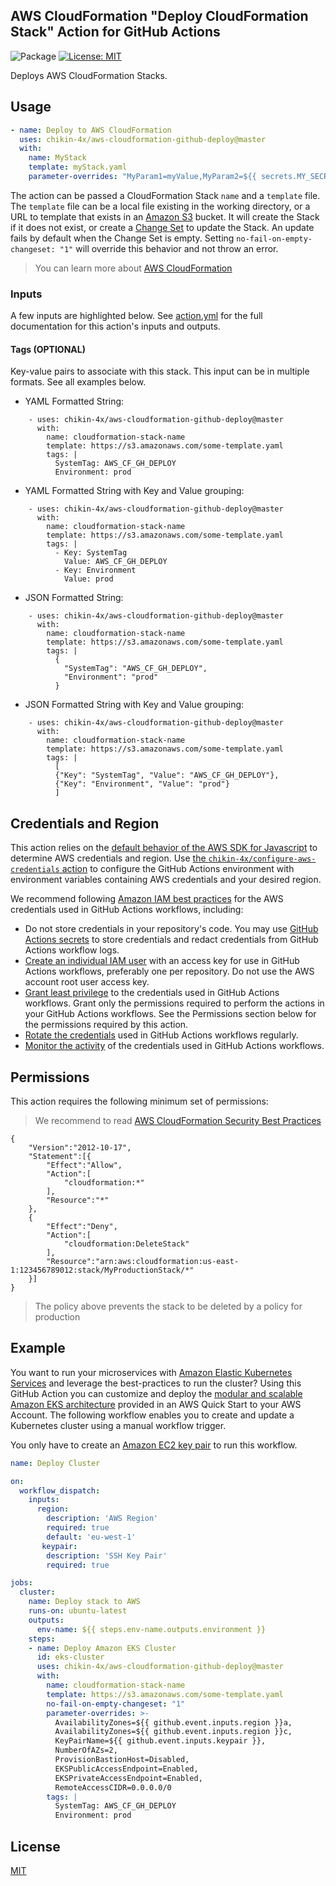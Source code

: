 ## AWS CloudFormation "Deploy CloudFormation Stack" Action for GitHub Actions

![Package](https://github.com/chikin-4x/aws-cloudformation-github-deploy/workflows/Package/badge.svg)
[![License: MIT](https://img.shields.io/badge/License-MIT-yellow.svg)](https://opensource.org/licenses/MIT)

Deploys AWS CloudFormation Stacks.

## Usage

```yaml
- name: Deploy to AWS CloudFormation
  uses: chikin-4x/aws-cloudformation-github-deploy@master
  with:
    name: MyStack
    template: myStack.yaml
    parameter-overrides: "MyParam1=myValue,MyParam2=${{ secrets.MY_SECRET_VALUE }}"
```

The action can be passed a CloudFormation Stack `name` and a `template` file. The `template` file can be a local file existing in the working directory, or a URL to template that exists in an [Amazon S3](https://aws.amazon.com/s3/) bucket. It will create the Stack if it does not exist, or create a [Change Set](https://docs.aws.amazon.com/AWSCloudFormation/latest/UserGuide/using-cfn-updating-stacks-changesets.html) to update the Stack. An update fails by default when the Change Set is empty. Setting `no-fail-on-empty-changeset: "1"` will override this behavior and not throw an error.

> You can learn more about [AWS CloudFormation](https://aws.amazon.com/cloudformation/)


### Inputs

A few inputs are highlighted below. See [action.yml](action.yml) for the full documentation for this action's inputs and outputs.

#### Tags (OPTIONAL)

Key-value pairs to associate with this stack. This input can be in multiple formats. See all examples below.

- YAML Formatted String:
```
    - uses: chikin-4x/aws-cloudformation-github-deploy@master
      with:
        name: cloudformation-stack-name
        template: https://s3.amazonaws.com/some-template.yaml
        tags: |
          SystemTag: AWS_CF_GH_DEPLOY
          Environment: prod
```

- YAML Formatted String with Key and Value grouping:
```
    - uses: chikin-4x/aws-cloudformation-github-deploy@master
      with:
        name: cloudformation-stack-name
        template: https://s3.amazonaws.com/some-template.yaml
        tags: |
          - Key: SystemTag
            Value: AWS_CF_GH_DEPLOY
          - Key: Environment
            Value: prod
```

- JSON Formatted String:
```
    - uses: chikin-4x/aws-cloudformation-github-deploy@master
      with:
        name: cloudformation-stack-name
        template: https://s3.amazonaws.com/some-template.yaml
        tags: |
          { 
            "SystemTag": "AWS_CF_GH_DEPLOY",
            "Environment": "prod"
          }
```

- JSON Formatted String with Key and Value grouping:
```
    - uses: chikin-4x/aws-cloudformation-github-deploy@master
      with:
        name: cloudformation-stack-name
        template: https://s3.amazonaws.com/some-template.yaml
        tags: |
          [
          {"Key": "SystemTag", "Value": "AWS_CF_GH_DEPLOY"},
          {"Key": "Environment", "Value": "prod"}
          ]
```

## Credentials and Region

This action relies on the [default behavior of the AWS SDK for Javascript](https://docs.aws.amazon.com/sdk-for-javascript/v2/developer-guide/setting-credentials-node.html) to determine AWS credentials and region.
Use [the `chikin-4x/configure-aws-credentials` action](https://github.com/aws-actions/configure-aws-credentials) to configure the GitHub Actions environment with environment variables containing AWS credentials and your desired region.

We recommend following [Amazon IAM best practices](https://docs.aws.amazon.com/IAM/latest/UserGuide/best-practices.html) for the AWS credentials used in GitHub Actions workflows, including:

- Do not store credentials in your repository's code. You may use [GitHub Actions secrets](https://help.github.com/en/actions/automating-your-workflow-with-github-actions/creating-and-using-encrypted-secrets) to store credentials and redact credentials from GitHub Actions workflow logs.
- [Create an individual IAM user](https://docs.aws.amazon.com/IAM/latest/UserGuide/best-practices.html#create-iam-users) with an access key for use in GitHub Actions workflows, preferably one per repository. Do not use the AWS account root user access key.
- [Grant least privilege](https://docs.aws.amazon.com/IAM/latest/UserGuide/best-practices.html#grant-least-privilege) to the credentials used in GitHub Actions workflows. Grant only the permissions required to perform the actions in your GitHub Actions workflows. See the Permissions section below for the permissions required by this action.
- [Rotate the credentials](https://docs.aws.amazon.com/IAM/latest/UserGuide/best-practices.html#rotate-credentials) used in GitHub Actions workflows regularly.
- [Monitor the activity](https://docs.aws.amazon.com/IAM/latest/UserGuide/best-practices.html#keep-a-log) of the credentials used in GitHub Actions workflows.

## Permissions

This action requires the following minimum set of permissions:

> We recommend to read [AWS CloudFormation Security Best Practices](https://aws.amazon.com/blogs/devops/aws-cloudformation-security-best-practices/)

```
{
    "Version":"2012-10-17",
    "Statement":[{
        "Effect":"Allow",
        "Action":[
            "cloudformation:*"
        ],
        "Resource":"*"
    },
    {
        "Effect":"Deny",
        "Action":[
            "cloudformation:DeleteStack"
        ],
        "Resource":"arn:aws:cloudformation:us-east-1:123456789012:stack/MyProductionStack/*"
    }]
}
```

> The policy above prevents the stack to be deleted by a policy for production

## Example

You want to run your microservices with [Amazon Elastic Kubernetes Services](https://aws.amazon.com/eks/) and leverage the best-practices to run the cluster? Using this GitHub Action you can customize and deploy the [modular and scalable Amazon EKS architecture](https://aws.amazon.com/quickstart/architecture/amazon-eks/) provided in an AWS Quick Start to your AWS Account. The following workflow enables you to create and update a Kubernetes cluster using a manual workflow trigger.

You only have to create an [Amazon EC2 key pair](https://docs.aws.amazon.com/AWSEC2/latest/UserGuide/ec2-key-pairs.html) to run this workflow.

```yaml
name: Deploy Cluster

on:
  workflow_dispatch:
    inputs:
      region:
        description: 'AWS Region'
        required: true
        default: 'eu-west-1'
       keypair:
        description: 'SSH Key Pair'
        required: true

jobs:
  cluster:
    name: Deploy stack to AWS
    runs-on: ubuntu-latest
    outputs:
      env-name: ${{ steps.env-name.outputs.environment }}
    steps:
    - name: Deploy Amazon EKS Cluster
      id: eks-cluster
      uses: chikin-4x/aws-cloudformation-github-deploy@master
      with:
        name: cloudformation-stack-name
        template: https://s3.amazonaws.com/some-template.yaml
        no-fail-on-empty-changeset: "1"
        parameter-overrides: >-
          AvailabilityZones=${{ github.event.inputs.region }}a,
          AvailabilityZones=${{ github.event.inputs.region }}c,
          KeyPairName=${{ github.event.inputs.keypair }},
          NumberOfAZs=2,
          ProvisionBastionHost=Disabled,
          EKSPublicAccessEndpoint=Enabled,
          EKSPrivateAccessEndpoint=Enabled,
          RemoteAccessCIDR=0.0.0.0/0
        tags: |
          SystemTag: AWS_CF_GH_DEPLOY
          Environment: prod

```

## License

[MIT](/LICENSE)
